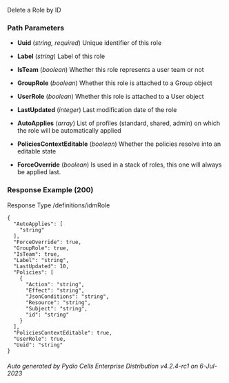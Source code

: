 






 
Delete a Role by ID  


### Path Parameters

 - **Uuid** (_string, required_) Unique identifier of this role

 - **Label** (_string_) Label of this role

 - **IsTeam** (_boolean_) Whether this role represents a user team or not

 - **GroupRole** (_boolean_) Whether this role is attached to a Group object

 - **UserRole** (_boolean_) Whether this role is attached to a User object

 - **LastUpdated** (_integer_) Last modification date of the role

 - **AutoApplies** (_array_) List of profiles (standard, shared, admin) on which the role will be automatically applied

 - **PoliciesContextEditable** (_boolean_) Whether the policies resolve into an editable state

 - **ForceOverride** (_boolean_) Is used in a stack of roles, this one will always be applied last.




### Response Example (200)
Response Type /definitions/idmRole

```
{
  "AutoApplies": [
    "string"
  ],
  "ForceOverride": true,
  "GroupRole": true,
  "IsTeam": true,
  "Label": "string",
  "LastUpdated": 10,
  "Policies": [
    {
      "Action": "string",
      "Effect": "string",
      "JsonConditions": "string",
      "Resource": "string",
      "Subject": "string",
      "id": "string"
    }
  ],
  "PoliciesContextEditable": true,
  "UserRole": true,
  "Uuid": "string"
}
```




###### Auto generated by Pydio Cells Enterprise Distribution v4.2.4-rc1 on 6-Jul-2023
